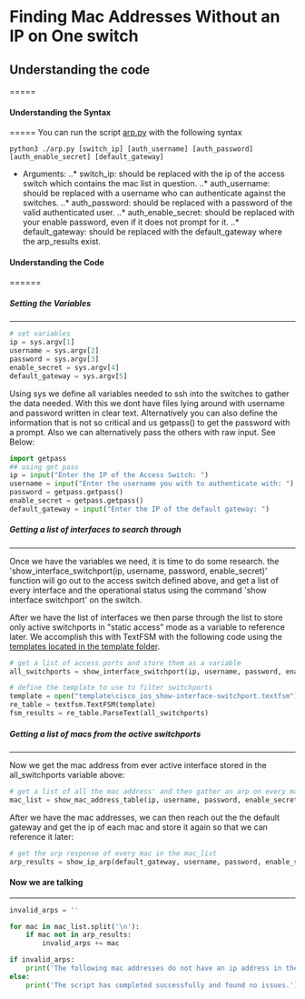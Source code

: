 # Finding Mac Addresses Without an IP on One switch
## Understanding the code
=====

#### Understanding the Syntax
=====
You can run the script [arp.py](./arp.py) with the following syntax

```
python3 ./arp.py [switch_ip] [auth_username] [auth_password] [auth_enable_secret] [default_gateway]
```

* Arguments:
..* switch_ip: should be replaced with the ip of the access switch which contains the mac list in question.
..* auth_username: should be replaced with a username who can authenticate against the switches.
..* auth_password: should be replaced with a password of the valid authenticated user.
..* auth_enable_secret: should be replaced with your enable password, even if it does not prompt for it.
..* default_gateway: should be replaced with the default_gateway where the arp_results exist.

#### Understanding the Code
======
##### Setting the Variables
------

```python
# set variables
ip = sys.argv[1]
username = sys.argv[2]
password = sys.argv[3]
enable_secret = sys.argv[4]
default_gateway = sys.argv[5]
```

Using sys we define all variables needed to ssh into the switches to gather the data needed. With this we dont have files lying around with username and password written in clear text. Alternatively you can also define the information that is not so critical and us getpass() to get the password with a prompt. Also we can alternatively pass the others with raw input. See Below:

```python
import getpass
## using get pass
ip = input("Enter the IP of the Access Switch: ")
username = input("Enter the username you with to authenticate with: ")
password = getpass.getpass()
enable_secret = getpass.getpass()
default_gateway = input("Enter the IP of the default gateway: ")
```

##### Getting a list of interfaces to search through
------
Once we have the variables we need, it is time to do some research. the 'show_interface_switchport(ip, username, password, enable_secret)' function will go out to the access switch defined above, and get a list of every interface and the operational status using the command 'show interface switchport' on the switch.

After we have the list of interfaces we then parse through the list to store only active switchports in "static access" mode as a variable to reference later. We accomplish this with TextFSM with the following code using the [templates located in the template folder](./template/).

```python
# get a list of access ports and store them as a variable
all_switchports = show_interface_switchport(ip, username, password, enable_secret)

# define the template to use to filter switchports
template = open("template\cisco_ios_show-interface-switchport.textfsm")
re_table = textfsm.TextFSM(template)
fsm_results = re_table.ParseText(all_switchports)
```

##### Getting a list of macs from the active switchports
------

Now we get the mac address from ever active interface stored in the all_switchports variable above:

```python
# get a list of all the mac address' and then gather an arp on every mac
mac_list = show_mac_address_table(ip, username, password, enable_secret, fsm_results)
```

After we have the mac addresses, we can then reach out the the default gateway and get the ip of each mac and store it again so that we can reference it later:

```python
# get the arp response of every mac in the mac_list
arp_results = show_ip_arp(default_gateway, username, password, enable_secret, mac_list.split('\n
```

#### Now we are talking
------

```python
invalid_arps = ''

for mac in mac_list.split('\n'):
    if mac not in arp_results:
        invalid_arps += mac

if invalid_arps:
    print('The following mac addresses do not have an ip address in the distribution switch:')
else:
    print('The script has completed successfully and found no issues.')
```
